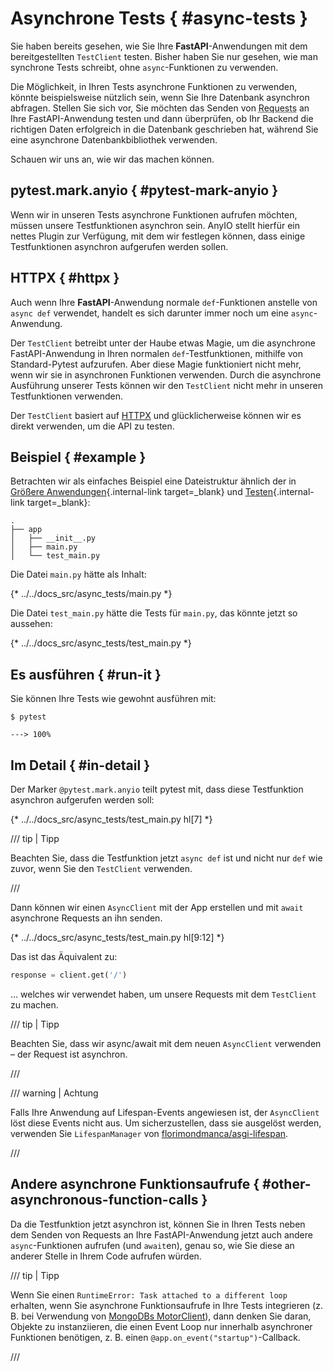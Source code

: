 # Asynchrone Tests { #async-tests }

Sie haben bereits gesehen, wie Sie Ihre **FastAPI**-Anwendungen mit dem bereitgestellten `TestClient` testen. Bisher haben Sie nur gesehen, wie man synchrone Tests schreibt, ohne `async`-Funktionen zu verwenden.

Die Möglichkeit, in Ihren Tests asynchrone Funktionen zu verwenden, könnte beispielsweise nützlich sein, wenn Sie Ihre Datenbank asynchron abfragen. Stellen Sie sich vor, Sie möchten das Senden von <abbr title="Request – Anfrage: Daten, die der Client zum Server sendet">Requests</abbr> an Ihre FastAPI-Anwendung testen und dann überprüfen, ob Ihr Backend die richtigen Daten erfolgreich in die Datenbank geschrieben hat, während Sie eine asynchrone Datenbankbibliothek verwenden.

Schauen wir uns an, wie wir das machen können.

## pytest.mark.anyio { #pytest-mark-anyio }

Wenn wir in unseren Tests asynchrone Funktionen aufrufen möchten, müssen unsere Testfunktionen asynchron sein. AnyIO stellt hierfür ein nettes Plugin zur Verfügung, mit dem wir festlegen können, dass einige Testfunktionen asynchron aufgerufen werden sollen.

## HTTPX { #httpx }

Auch wenn Ihre **FastAPI**-Anwendung normale `def`-Funktionen anstelle von `async def` verwendet, handelt es sich darunter immer noch um eine `async`-Anwendung.

Der `TestClient` betreibt unter der Haube etwas Magie, um die asynchrone FastAPI-Anwendung in Ihren normalen `def`-Testfunktionen, mithilfe von Standard-Pytest aufzurufen. Aber diese Magie funktioniert nicht mehr, wenn wir sie in asynchronen Funktionen verwenden. Durch die asynchrone Ausführung unserer Tests können wir den `TestClient` nicht mehr in unseren Testfunktionen verwenden.

Der `TestClient` basiert auf <a href="https://www.python-httpx.org" class="external-link" target="_blank">HTTPX</a> und glücklicherweise können wir es direkt verwenden, um die API zu testen.

## Beispiel { #example }

Betrachten wir als einfaches Beispiel eine Dateistruktur ähnlich der in [Größere Anwendungen](../tutorial/bigger-applications.md){.internal-link target=_blank} und [Testen](../tutorial/testing.md){.internal-link target=_blank}:

```
.
├── app
│   ├── __init__.py
│   ├── main.py
│   └── test_main.py
```

Die Datei `main.py` hätte als Inhalt:

{* ../../docs_src/async_tests/main.py *}

Die Datei `test_main.py` hätte die Tests für `main.py`, das könnte jetzt so aussehen:

{* ../../docs_src/async_tests/test_main.py *}

## Es ausführen { #run-it }

Sie können Ihre Tests wie gewohnt ausführen mit:

<div class="termy">

```console
$ pytest

---> 100%
```

</div>

## Im Detail { #in-detail }

Der Marker `@pytest.mark.anyio` teilt pytest mit, dass diese Testfunktion asynchron aufgerufen werden soll:

{* ../../docs_src/async_tests/test_main.py hl[7] *}

/// tip | Tipp

Beachten Sie, dass die Testfunktion jetzt `async def` ist und nicht nur `def` wie zuvor, wenn Sie den `TestClient` verwenden.

///

Dann können wir einen `AsyncClient` mit der App erstellen und mit `await` asynchrone Requests an ihn senden.

{* ../../docs_src/async_tests/test_main.py hl[9:12] *}

Das ist das Äquivalent zu:

```Python
response = client.get('/')
```

... welches wir verwendet haben, um unsere Requests mit dem `TestClient` zu machen.

/// tip | Tipp

Beachten Sie, dass wir async/await mit dem neuen `AsyncClient` verwenden – der Request ist asynchron.

///

/// warning | Achtung

Falls Ihre Anwendung auf Lifespan-Events angewiesen ist, der `AsyncClient` löst diese Events nicht aus. Um sicherzustellen, dass sie ausgelöst werden, verwenden Sie `LifespanManager` von <a href="https://github.com/florimondmanca/asgi-lifespan#usage" class="external-link" target="_blank">florimondmanca/asgi-lifespan</a>.

///

## Andere asynchrone Funktionsaufrufe { #other-asynchronous-function-calls }

Da die Testfunktion jetzt asynchron ist, können Sie in Ihren Tests neben dem Senden von Requests an Ihre FastAPI-Anwendung jetzt auch andere `async`-Funktionen aufrufen (und `await`en), genau so, wie Sie diese an anderer Stelle in Ihrem Code aufrufen würden.

/// tip | Tipp

Wenn Sie einen `RuntimeError: Task attached to a different loop` erhalten, wenn Sie asynchrone Funktionsaufrufe in Ihre Tests integrieren (z. B. bei Verwendung von <a href="https://stackoverflow.com/questions/41584243/runtimeerror-task-attached-to-a-different-loop" class="external-link" target="_blank">MongoDBs MotorClient</a>), dann denken Sie daran, Objekte zu instanziieren, die einen Event Loop nur innerhalb asynchroner Funktionen benötigen, z. B. einen `@app.on_event("startup")`-Callback.

///
